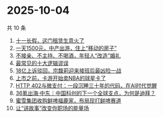 # 2025-10-04

共 10 条

<!-- BEGIN 36KR -->
<!-- 最后更新时间 2025-10-04 21:25:28 +0800 -->
1. [十一长假，这门租赁生意火了](https://36kr.com/p/3494240120281992)
1. [一天1500元，中产出游，住上“移动的房子”](https://36kr.com/p/3493421133241221)
1. [不接亲、不主持、不喝酒，年轻人“改造”婚礼](https://36kr.com/p/3494152077057161)
1. [最常见的十大逻辑谬误](https://36kr.com/p/3456743788090756)
1. [18亿上诉驳回，宗馥莉迎来接班后最凶险一战](https://36kr.com/p/3494364322552966)
1. [上市之前，卡游开始卖NBA的球星卡了](https://36kr.com/p/3494528768334724)
1. [HTTP 402与微支付：一段沉睡三十年的代码，在AI时代觉醒](https://36kr.com/p/3492905935346825)
1. [36氪出海·中东｜中国科创的下一个全球支点，为何是迪拜？](https://36kr.com/p/3492863586524290)
1. [蜜雪集团收购鲜啤福鹿家，布局现打鲜啤赛道](https://36kr.com/p/3492811820391552)
1. [让“讲故事”改变你职场的能量场](https://36kr.com/p/3452368738981250)
<!-- END 36KR -->